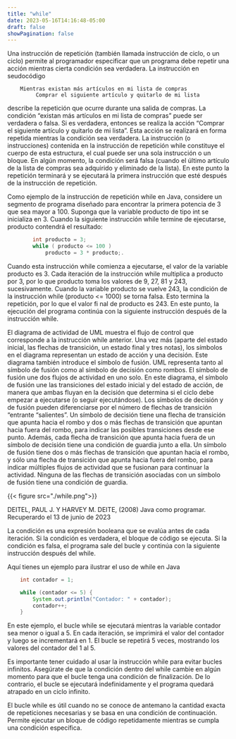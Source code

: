 ```yaml
---
title: "while"
date: 2023-05-16T14:16:48-05:00
draft: false
showPagination: false
---
```


Una instrucción de repetición (también llamada instrucción de ciclo, o un ciclo) permite al programador 
especificar que un programa debe repetir una acción mientras cierta condición sea verdadera. La instrucción en 
seudocódigo

        Mientras existan más artículos en mi lista de compras
             Comprar el siguiente artículo y quitarlo de mi lista

describe la repetición que ocurre durante una salida de compras. La condición “existan más artículos en mi lista de compras” puede ser verdadera o falsa. Si es verdadera, entonces se realiza la acción “Comprar el siguiente artículo y quitarlo de mi lista”. Esta acción se realizará en forma repetida mientras la condición sea verdadera. La instrucción (o instrucciones) contenida en la instrucción de repetición while constituye el cuerpo de esta estructura, el cual puede ser una sola instrucción o un bloque. En algún momento, la condición será falsa (cuando el último artículo de la lista de compras sea adquirido y eliminado de la lista). En este punto la repetición terminará y se ejecutará la primera instrucción que esté después de la instrucción de repetición.

Como ejemplo de la instrucción de repetición while en Java, considere un segmento de programa diseñado para encontrar la primera potencia de 3 que sea mayor a 100. Suponga que la variable producto de tipo int se inicializa en 3. Cuando la siguiente instrucción while termine de ejecutarse, producto contendrá el resultado:
``` java
        int producto = 3;
        while ( producto <= 100 )
            producto = 3 * producto;.
```
Cuando esta instrucción while comienza a ejecutarse, el valor de la variable producto es 3. Cada iteración de la instrucción while multiplica a producto por 3, por lo que producto toma los valores de 9, 27, 81 y 243, sucesivamente. Cuando la variable producto se vuelve 243, la condición de la instrucción while (producto <= 1000) se torna falsa. Esto termina la repetición, por lo que el valor fi nal de producto es 243. En este punto, la ejecución del programa continúa con la siguiente instrucción después de la instrucción while.

El diagrama de actividad de UML muestra el flujo de control que corresponde a la instrucción while anterior. Una vez más (aparte del estado inicial, las flechas de transición, un estado final y tres notas), los símbolos en el diagrama representan un estado de acción y una decisión. Este diagrama también introduce el símbolo de fusión. UML representa tanto al símbolo de fusión como al símbolo de decisión como rombos. El símbolo de fusión une dos flujos de actividad en uno solo. En este diagrama, el símbolo de fusión une las transiciones del estado inicial y del estado de acción, de manera que ambas fluyan en la decisión que determina si el ciclo debe empezar a ejecutarse (o seguir ejecutándose). Los símbolos de decisión y de fusión pueden diferenciarse por el número de flechas de transición “entrante “salientes”. Un símbolo de decisión tiene una flecha de transición que apunta hacia el rombo y dos o más flechas de transición que apuntan hacia fuera del rombo, para indicar las posibles transiciones desde ese punto. Además, cada flecha de transición que apunta hacia fuera de un símbolo de decisión tiene una condición de guardia junto a ella. Un símbolo de fusión tiene dos o más flechas de transición que apuntan hacia el rombo, y sólo una flecha de transición que apunta hacia fuera del rombo, para indicar múltiples flujos de actividad que se fusionan para continuar la actividad. Ninguna de las flechas de transición asociadas con un símbolo de fusión tiene una condición de guardia.

{{< figure src="./while.png">}}

DEITEL, PAUL J. Y HARVEY M. DEITE, (2008) Java como programar. Recuperardo el 13 de junio de 2023

La condición es una expresión booleana que se evalúa antes de cada iteración. Si la condición es verdadera, el bloque de código se ejecuta. Si la condición es falsa, el programa sale del bucle y continúa con la siguiente instrucción después del while.

Aquí tienes un ejemplo para ilustrar el uso de while en Java
``` java
    int contador = 1;

    while (contador <= 5) {
        System.out.println("Contador: " + contador);
        contador++;
    }
```
En este ejemplo, el bucle while se ejecutará mientras la variable contador sea menor o igual a 5. En cada iteración, se imprimirá el valor del contador y luego se incrementará en 1. El bucle se repetirá 5 veces, mostrando los valores del contador del 1 al 5.

Es importante tener cuidado al usar la instrucción while para evitar bucles infinitos. Asegúrate de que la condición dentro del while cambie en algún momento para que el bucle tenga una condición de finalización. De lo contrario, el bucle se ejecutará indefinidamente y el programa quedará atrapado en un ciclo infinito.

El bucle while es útil cuando no se conoce de antemano la cantidad exacta de repeticiones necesarias y se basa en una condición de continuación. Permite ejecutar un bloque de código repetidamente mientras se cumpla una condición específica.
